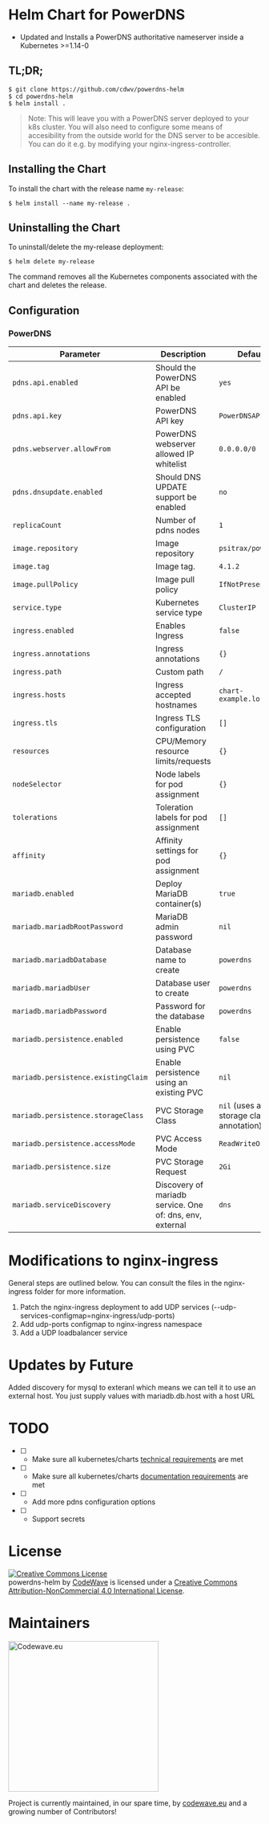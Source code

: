 # Helm Chart for PowerDNS

* Updated and Installs a PowerDNS authoritative nameserver inside a Kubernetes >=1.14-0

## TL;DR;

```console
$ git clone https://github.com/cdwv/powerdns-helm
$ cd powerdns-helm
$ helm install .
```

> Note: This will leave you with a PowerDNS server deployed to your k8s cluster. You will also need to configure some means of accesibility from the outside world for the DNS server to be accesible. You can do it e.g. by modifying your nginx-ingress-controller.

## Installing the Chart

To install the chart with the release name `my-release`:

```console
$ helm install --name my-release .
```

## Uninstalling the Chart

To uninstall/delete the my-release deployment:

```console
$ helm delete my-release
```

The command removes all the Kubernetes components associated with the chart and deletes the release.


## Configuration

### PowerDNS

| Parameter                  | Description                         | Default                                                 |
|----------------------------|-------------------------------------|---------------------------------------------------------|
| `pdns.api.enabled`         | Should the PowerDNS API be enabled | `yes`
| `pdns.api.key`             | PowerDNS API key | `PowerDNSAPI`
| `pdns.webserver.allowFrom` | PowerDNS webserver allowed IP whitelist |  `0.0.0.0/0`
| `pdns.dnsupdate.enabled`   | Should DNS UPDATE support be enabled | `no` |
| `replicaCount`                 | Number of pdns nodes | `1` |
| `image.repository`         | Image repository | `psitrax/powerdns` |
| `image.tag`                | Image tag. | `4.1.2`|
| `image.pullPolicy`         | Image pull policy | `IfNotPresent` |
| `service.type`             | Kubernetes service type | `ClusterIP` |
| `ingress.enabled`          | Enables Ingress | `false` |
| `ingress.annotations`      | Ingress annotations | `{}` |
| `ingress.path`           | Custom path                       | `/`
| `ingress.hosts`            | Ingress accepted hostnames | `chart-example.local` |
| `ingress.tls`              | Ingress TLS configuration | `[]` |
| `resources`                | CPU/Memory resource limits/requests | `{}` |
| `nodeSelector`             | Node labels for pod assignment | `{}` |
| `tolerations`              | Toleration labels for pod assignment | `[]` |
| `affinity`                 | Affinity settings for pod assignment | `{}` |
| `mariadb.enabled`                    | Deploy MariaDB container(s)                | `true`     |
| `mariadb.mariadbRootPassword`        | MariaDB admin password                     | `nil`      |
| `mariadb.mariadbDatabase`            | Database name to create                    | `powerdns` |
| `mariadb.mariadbUser`                | Database user to create                    | `powerdns` |
| `mariadb.mariadbPassword`            | Password for the database                  | `powerdns` |
| `mariadb.persistence.enabled`                | Enable persistence using PVC               | `false`   |
| `mariadb.persistence.existingClaim`          | Enable persistence using an existing PVC   | `nil`                                                      |
| `mariadb.persistence.storageClass`           | PVC Storage Class                          | `nil` (uses alpha storage class annotation)                |
| `mariadb.persistence.accessMode`             | PVC Access Mode                            | `ReadWriteOnce`                                            |
| `mariadb.persistence.size`                   | PVC Storage Request                        | `2Gi`   |
| `mariadb.serviceDiscovery`           | Discovery of mariadb service. One of: dns, env, external         | `dns`   |


# Modifications to nginx-ingress

General steps are outlined below. You can consult the files in the nginx-ingress folder for more information.

1. Patch the nginx-ingress deployment to add UDP services (--udp-services-configmap=nginx-ingress/udp-ports)
2. Add udp-ports configmap to nginx-ingress namespace
2. Add a UDP loadbalancer service

# Updates by Future
Added discovery for mysql to exteranl which means we can tell it to use an external host. You just supply values with mariadb.db.host with a host URL

# TODO

* [ ] - Make sure all kubernetes/charts [technical requirements](https://github.com/kubernetes/charts/blob/master/CONTRIBUTING.md#technical-requirements) are met
* [ ] - Make sure all kubernetes/charts [documentation requirements](https://github.com/kubernetes/charts/blob/master/CONTRIBUTING.md#documentation-requirements) are met
* [ ] - Add more pdns configuration options
* [ ] - Support secrets

License
=======================================================================

<a rel="license" href="http://creativecommons.org/licenses/by-nc/4.0/"><img alt="Creative Commons License" style="border-width:0" src="https://i.creativecommons.org/l/by-nc/4.0/88x31.png" /></a><br /><span xmlns:dct="http://purl.org/dc/terms/" href="http://purl.org/dc/dcmitype/InteractiveResource" property="dct:title" rel="dct:type">powerdns-helm</span> by <a xmlns:cc="http://creativecommons.org" href="https://codewave.eu" property="cc:attributionName" rel="cc:attributionURL">CodeWave</a> is licensed under a <a rel="license" href="http://creativecommons.org/licenses/by-nc/4.0/">Creative Commons Attribution-NonCommercial 4.0 International License</a>.

Maintainers
===========

[<img width="300" title="Codewave.eu" src="cdwv-logo-new.svg">](http://codewave.eu)

Project is currently maintained, in our spare time, by [codewave.eu](http://codewave.eu) and a growing number of Contributors!
